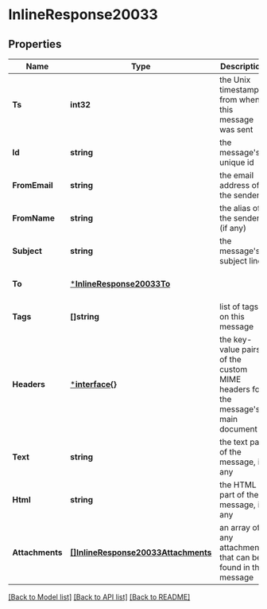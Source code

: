 # InlineResponse20033

## Properties
Name | Type | Description | Notes
------------ | ------------- | ------------- | -------------
**Ts** | **int32** | the Unix timestamp from when this message was sent | [optional] [default to null]
**Id** | **string** | the message&#x27;s unique id | [optional] [default to null]
**FromEmail** | **string** | the email address of the sender | [optional] [default to null]
**FromName** | **string** | the alias of the sender (if any) | [optional] [default to null]
**Subject** | **string** | the message&#x27;s subject line | [optional] [default to null]
**To** | [***InlineResponse20033To**](inline_response_200_33_to.md) |  | [optional] [default to null]
**Tags** | **[]string** | list of tags on this message | [optional] [default to null]
**Headers** | [***interface{}**](interface{}.md) | the key-value pairs of the custom MIME headers for the message&#x27;s main document | [optional] [default to null]
**Text** | **string** | the text part of the message, if any | [optional] [default to null]
**Html** | **string** | the HTML part of the message, if any | [optional] [default to null]
**Attachments** | [**[]InlineResponse20033Attachments**](inline_response_200_33_attachments.md) | an array of any attachments that can be found in the message | [optional] [default to null]

[[Back to Model list]](../README.md#documentation-for-models) [[Back to API list]](../README.md#documentation-for-api-endpoints) [[Back to README]](../README.md)

